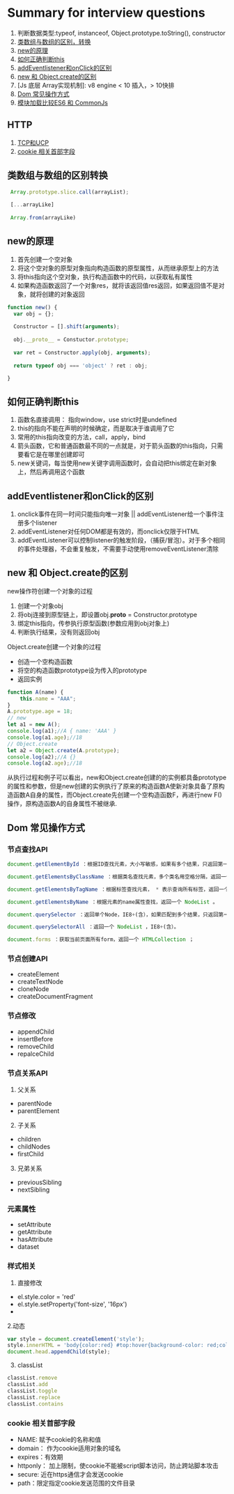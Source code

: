 # Summary for interview questions
1. 判断数据类型:typeof, instanceof, Object.prototype.toString(), constructor
2. [类数组与数组的区别，转换](#2)
3. [new的原理](#3)
4. [如何正确判断this](#4)
5. [addEventlistener和onClick的区别](#5)
6. [new 和 Object.create的区别](#6)
7. [Js 底层 Array实现机制]: v8 engine < 10 插入，> 10快排
8. [Dom 常见操作方式](#7)
9. [模块加载比较ES6 和 CommonJs](#8)


## HTTP
1. [TCP和UCP]()
2. [cookie 相关首部字段]()

## 类数组与数组的区别转换
<span id='2'> </span>
```javascript
 Array.prototype.slice.call(arrayList);
 
 [...arrayLike]
 
 Array.from(arrayLike)
```

## new的原理
<span id='3'> </span>
1. 首先创建一个空对象
2. 将这个空对象的原型对象指向构造函数的原型属性，从而继承原型上的方法
3. 将this指向这个空对象，执行构造函数中的代码，以获取私有属性
4. 如果构造函数返回了一个对象res，就将该返回值res返回，如果返回值不是对象，就将创建的对象返回
```javascript
function new() {
  var obj = {};
  
  Constructor = [].shift(arguments);
  
  obj.__proto__ = Constuctor.prototype;
  
  var ret = Constructor.apply(obj, arguments);
  
  return typeof obj === 'object' ? ret : obj;

}
```


## 如何正确判断this
<span id='4'> </span>
1. 函数名直接调用： 指向window，use strict时是undefined
2. this的指向不能在声明的时候确定，而是取决于谁调用了它
3. 常用的this指向改变的方法，call，apply，bind
4. 箭头函数，它和普通函数最不同的一点就是，对于箭头函数的this指向，只需要看它是在哪里创建即可
5. new关键词，每当使用new关键字调用函数时，会自动把this绑定在新对象上，然后再调用这个函数

## addEventlistener和onClick的区别
<span id='5'> </span>
1. onclick事件在同一时间只能指向唯一对象 || addEventListener给一个事件注册多个listener
2. addEventListener对任何DOM都是有效的，而onclick仅限于HTML
3. addEventListener可以控制listener的触发阶段，（捕获/冒泡）。对于多个相同的事件处理器，不会重复触发，不需要手动使用removeEventListener清除

## new 和 Object.create的区别
<span id='6'> </span>
new操作符创建一个对象的过程
1. 创建一个对象obj
2. 将obj连接到原型链上，即设置obj.__proto__ = Constructor.prototype
3. 绑定this指向，传参执行原型函数(参数应用到obj对象上)
4. 判断执行结果，没有则返回obj

Object.create创建一个对象的过程

* 创造一个空构造函数
* 将空的构造函数prototype设为传入的prototype
* 返回实例

```javascript
function A(name) {
    this.name = "AAA";
}
A.prototype.age = 18;
// new
let a1 = new A();
console.log(a1);//A { name: 'AAA' }
console.log(a1.age);//18
// Object.create
let a2 = Object.create(A.prototype);
console.log(a2);//A {}
console.log(a2.age);//18
```
从执行过程和例子可以看出，new和Object.create创建的的实例都具备prototype的属性和参数，但是new创建的实例执行了原来的构造函数A使新对象具备了原构造函数A自身的属性，而Object.create先创建一个空构造函数F，再进行new F()操作，原构造函数A的自身属性不被继承.

## Dom 常见操作方式
<span id='7'> </span>
### 节点查找API
```javascript
document.getElementById ：根据ID查找元素，大小写敏感，如果有多个结果，只返回第一个；

document.getElementsByClassName ：根据类名查找元素，多个类名用空格分隔，返回一个 HTMLCollection 。注意兼容性为IE9+（含）。另外，不仅仅是document，其它元素也支持 getElementsByClassName 方法；

document.getElementsByTagName ：根据标签查找元素， * 表示查询所有标签，返回一个 HTMLCollection 。

document.getElementsByName ：根据元素的name属性查找，返回一个 NodeList 。

document.querySelector ：返回单个Node，IE8+(含），如果匹配到多个结果，只返回第一个。

document.querySelectorAll ：返回一个 NodeList ，IE8+(含）。

document.forms ：获取当前页面所有form，返回一个 HTMLCollection ；
```

### 节点创建API
* createElement
* createTextNode
* cloneNode
* createDocumentFragment

### 节点修改
* appendChild
* insertBefore
* removeChild
* repalceChild

### 节点关系API
1. 父关系
  - parentNode
  - parentElement
2. 子关系
  - children
  - childNodes
  - firstChild
3. 兄弟关系
  - previousSibling
  - nextSibling

### 元素属性
* setAttribute
* getAttribute
* hasAttribute
* dataset

### 样式相关
1. 直接修改
* el.style.color = 'red'
* el.style.setProperty('font-size', '16px')
* 
2.动态
```javascript
var style = document.createElement('style');  
style.innerHTML = 'body{color:red} #top:hover{background-color: red;color: white;}';  
document.head.appendChild(style); 
```
3. classList
```javascript
classList.remove
classList.add
classList.toggle
classList.replace
classList.contains
```

### cookie 相关首部字段
* NAME: 赋予cookie的名称和值
* domain： 作为cookie适用对象的域名
* expires：有效期
* httponly： 加上限制，使cookie不能被script脚本访问，防止跨站脚本攻击
* secure: 近在https通信才会发送cookie
* path：限定指定cookie发送范围的文件目录
